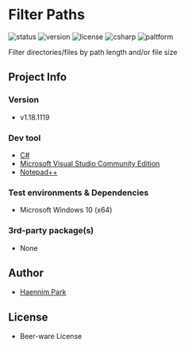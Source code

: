 # Filter Paths

![status](https://img.shields.io/badge/Status-done-green.svg)
![version](https://img.shields.io/badge/Version-v1.18.1119-orange.svg)
![license](https://img.shields.io/badge/License-Beer--ware-brightgreen.svg)
![csharp](https://img.shields.io/badge/CSharp-7.3-blue.svg)
![paltform](https://img.shields.io/badge/Platform-win--64-blue.svg)


Filter directories/files by path length and/or file size


## Project Info

### Version

+ v1.18.1119

### Dev tool

+ [C#](https://docs.microsoft.com/ko-kr/dotnet/csharp/)
+ [Microsoft Visual Studio Community Edition](https://visualstudio.microsoft.com/ko/)
+ [Notepad++](https://notepad-plus-plus.org/)

### Test environments & Dependencies

+ Microsoft Windows 10 (x64)

### 3rd-party package(s)

+ None


## Author

+ [Haennim Park](https://github.com/mohenjo)


## License

+ Beer-ware License





